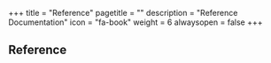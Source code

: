 +++
title = "Reference"
pagetitle = ""
description = "Reference Documentation"
icon = "fa-book"
weight = 6
alwaysopen = false
+++

## Reference



